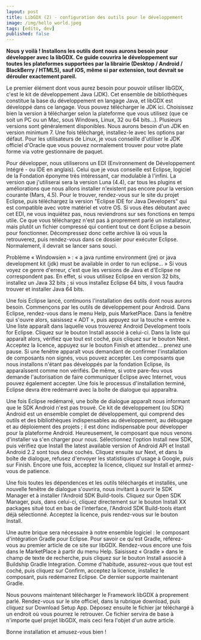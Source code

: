 ```yaml
---
layout: post
title: LibGDX (2) - configuration des outils pour le développement
image: /img/hello_world.jpeg
tags: [edito, dev]
published: false
---
```

**Nous y voilà ! Installons les outils dont nous aurons besoin pour développer avec la libGDX. Ce guide couvrira le développement sur toutes les plateformes supportées par la librairie (Desktop / Android / BlackBerry / HTML5), sauf iOS, même si par extension, tout devrait se dérouler exactement pareil.**

Le premier élément dont vous aurez besoin pour pouvoir utiliser libGDX, c'est le kit de développement Java (JDK). Cet ensemble de bibliothèques constitue la base du développement en langage Java, et libGDX est développé dans ce langage. Vous pouvez télécharger le JDK ici. Choisissez bien la version à télécharger selon la plateforme que vous utilisez (que ce soit un PC ou un Mac, sous Windows, Linux, 32 ou 64 bits...). Plusieurs versions sont généralement disponibles. Nous aurons besoin d'un JDK en version minimum 7. Une fois téléchargé, installez-le avec les options par défaut. Pour les utilisateurs de Linux, je vous conseille d'utiliser le JDK officiel d'Oracle que vous pouvez normalement trouver pour votre plate forme via votre gestionnaire de paquet.

Pour développer, nous utiliserons un EDI (Environnement de Développement Intégré - ou IDE en anglais). Celui que je vous conseille est Eclipse, logiciel de la Fondation éponyme très intéressant, car modulable à l'infini. La version que j'utiliserai sera la version Luna (4.4), car tous les plugins et améliorations que nous allons installer n'existent pas encore pour la version courante (Mars, 4.5). Pour le trouver, rendez-vous sur le site du projet Eclipse, puis téléchargez la version "Eclipse IDE for Java Developers" qui est compatible avec votre matériel et votre OS. Si vous êtes débutant avec cet EDI, ne vous inquiétez pas, nous reviendrons sur ses fonctions en temps utile. Ce que vous téléchargez n'est pas à proprement parlé un installateur, mais plutôt un fichier compressé qui contient tout ce dont Eclipse a besoin pour fonctionner. Décompressez donc cette archive là où vous la retrouverez, puis rendez-vous dans ce dossier pour exécuter Eclipse. Normalement, il devrait se lancer sans souci.

Problème « Windowsien » : « a java runtime environment (jre) or java development kit (jdk) must be available in order to run eclipse... » Si vous voyez ce genre d'erreur, c'est que les versions de Java et d'Eclipse ne correspondent pas. En effet, si vous utilisez Eclipse en version 32 bits, installez un Java 32 bits ; si vous installez Eclipse 64 bits, il vous faudra trouver et installer Java 64 bits.

Une fois Eclipse lancé, continuons l'installation des outils dont nous aurons besoin. Commençons par les outils de développement pour Android. Dans Eclipse, rendez-vous dans le menu Help, puis MarketPlace. Dans la fenêtre qui s'ouvre alors, saisissez « ADT », puis appuyez sur la touche « entrée ». Une liste apparaît dans laquelle vous trouverez Android Development tools for Eclipse. Cliquez sur le bouton Install associé à celui-ci. Dans la liste qui apparaît alors, vérifiez que tout est coché, puis cliquez sur le bouton Next. Acceptez la licence, appuyez sur le bouton Finish et attendez... prenez une pause. Si une fenêtre apparaît vous demandant de confirmer l'installation de composants non signés, vous pouvez accepter. Les composants que nous installons n'étant pas développés par la fondation Eclipse, ils apparaîssent comme non vérifiés. De même, si votre pare-feu vous demande l'autorisation de faire communiquer Eclipse avec Internet, vous pouvez également accepter. Une fois le processus d'installation terminé, Eclipse devra être redémarré avec la boîte de dialogue qui apparaîtra.

Une fois Eclipse redémarré, une boîte de dialogue apparaît nous informant que le SDK Android n'est pas trouvé. Ce kit de développement (ou SDK) Android est un ensemble complet de développement, qui comprend des outils et des bibliothèques indispensables au développement, au débugage et au déploiement des projets ; il est donc indispensable pour développer pour la plateforme Android. Heureusement, le composant que nous venons d'installer va s'en charger pour nous. Sélectionnez l'option Install new SDK, puis vérifiez que Install the latest available version of Android API et Install Android 2.2 sont tous deux cochés. Cliquez ensuite sur Next, et dans la boîte de dialogue, refusez d'envoyer les statistiques d'usage à Google, puis sur Finish. Encore une fois, acceptez la licence, cliquez sur Install et armez-vous de patience.

Une fois toutes les dépendences et les outils téléchargés et installés, une nouvelle fenêtre de dialogue s'ouvrira, nous invitant à ouvrir le SDK Manager et à installer l'Android SDK Build-tools. Cliquez sur Open SDK Manager, puis, dans celui-ci, cliquez directement sur le bouton Install XX packages situé tout en bas de l'interface, l'Android SDK Build-tools étant déjà sélectionné. Acceptez la licence, puis rendez-vous sur le bouton Install.

Une autre brique sera nécessaire à notre ensemble logiciel : le composant d'intégration Gradle pour Eclipse. Pour savoir ce qu'est Gradle, référez-vous au premier article de ce site sur libGDX. Rendez-vous encore une fois dans le MarketPlace à partir du menu Help. Saisissez « Gradle » dans le champ de texte de recherche, puis cliquez sur le bouton Install associé à Buildship Gradle Integration. Comme d'habitude, assurez-vous que tout est coché, puis cliquez sur Confirm, acceptez la licence, installez le composant, puis redémarrez Eclipse. Ce dernier supporte maintenant Gradle.

Nous pouvons maintenant télécharger le Framework libGDX à proprement parlé. Rendez-vous sur le site officiel, dans la rubrique download, puis cliquez sur Download Setup App. Déposez ensuite le fichier jar téléchargé à un endroit où vous pourrez le retrouver. Ce fichier servira de base à n'importe quel projet libGDX, mais ceci fera l'objet d'un autre article.

Bonne installation et amusez-vous bien !